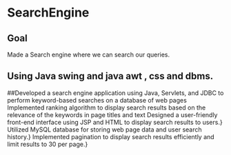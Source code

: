 # SearchEngine
## Goal
Made a Search engine where we can search our queries.

## Using Java swing and java awt , css and dbms.
##Developed a search engine application using Java, Servlets, and JDBC to perform keyword-based searches on a database of web pages
  Implemented ranking algorithm to display search results based on the relevance of the keywords in page titles and text
  Designed a user-friendly front-end interface using JSP and HTML to display search results to users.}
  Utilized MySQL database for storing web page data and user search history.}
  Implemented pagination to display search results efficiently and limit results to 30 per page.}
